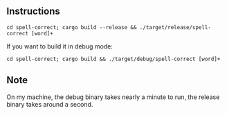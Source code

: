 Instructions
------------

`cd spell-correct; cargo build --release && ./target/release/spell-correct [word]+`

If you want to build it in debug mode:

`cd spell-correct; cargo build && ./target/debug/spell-correct [word]+`

Note
----

On my machine, the debug binary takes nearly a minute to run, the release binary takes around a second.
